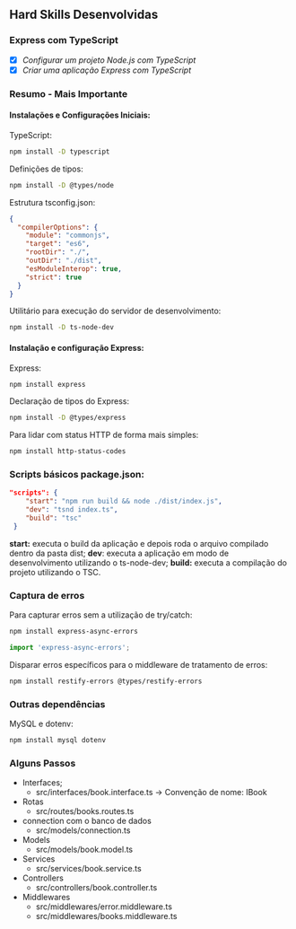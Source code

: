## Hard Skills Desenvolvidas

### Express com TypeScript

- [X] _Configurar um projeto Node.js com TypeScript_
- [X] _Criar uma aplicação Express com TypeScript_

### **Resumo - Mais Importante**

#### Instalações e Configurações Iniciais:

TypeScript:
```bash 
npm install -D typescript
```

Definições de tipos:
```bash
npm install -D @types/node
```

Estrutura tsconfig.json:
```JSON
{
  "compilerOptions": {
    "module": "commonjs",
    "target": "es6",
    "rootDir": "./",
    "outDir": "./dist",
    "esModuleInterop": true,
    "strict": true
  }
}
```

Utilitário para execução do servidor de desenvolvimento:
```bash
npm install -D ts-node-dev
```

#### Instalação e configuração Express:

Express:
```bash	
npm install express
```

Declaração de tipos do Express:
```bash
npm install -D @types/express
```

Para lidar com status HTTP de forma mais simples:
```bash
npm install http-status-codes
```

### Scripts básicos package.json:

```JSON
"scripts": {
    "start": "npm run build && node ./dist/index.js",
    "dev": "tsnd index.ts",
    "build": "tsc"
 }
```

**start:** executa o build da aplicação e depois roda o arquivo compilado dentro da pasta dist;
**dev**: executa a aplicação em modo de desenvolvimento utilizando o ts-node-dev;
**build:** executa a compilação do projeto utilizando o TSC.

### Captura de erros
Para capturar erros sem a utilização de try/catch:

```bash
npm install express-async-errors
```

````typescript
import 'express-async-errors';
````

Disparar erros específicos para o middleware de tratamento de erros:
```bash
npm install restify-errors @types/restify-errors
```

### Outras dependências

MySQL e dotenv:
```bash
npm install mysql dotenv
```

### Alguns Passos
  - Interfaces;
    - src/interfaces/book.interface.ts -> Convenção de nome: IBook
  - Rotas
    - src/routes/books.routes.ts
  - connection com o banco de dados
    - src/models/connection.ts
  - Models
    - src/models/book.model.ts
  - Services
    - src/services/book.service.ts
  - Controllers
    - src/controllers/book.controller.ts
  - Middlewares
    - src/middlewares/error.middleware.ts
    - src/middlewares/books.middleware.ts